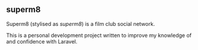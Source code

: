 ## superm8

Superm8 (stylised as _superm8_) is a film club social network.

This is a personal development project written to improve my knowledge of and confidence with Laravel.
